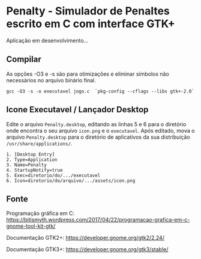 # Penalty - Simulador de Penaltes escrito em C com interface GTK+
Aplicação em desenvolvimento...

## Compilar
As opções -O3 e -s são para otimizações e eliminar símbolos não necessários no arquivo binário final.
```
gcc -O3 -s -o executavel jogo.c  `pkg-config --cflags --libs gtk+-2.0` 
```

## Icone Executavel / Lançador Desktop

Edite o arquivo `Penalty.desktop`, editando as linhas 5 e 6 para o diretório onde encontra o seu arquivo `icon.png` e o `executavel`. Após editado, mova o arquivo `Penalty.desktop` para o diretório de aplicativos da sua distribuição `/usr/share/applications/`.
```
1. [Desktop Entry]
2. Type=Application
3. Name=Penalty
4. StartupNotify=true
5. Exec=diretorio/do/.../executavel
6. Icon=diretorio/do/arquivo/.../assets/icon.png
```

## Fonte
Programação gráfica em C: https://bitismyth.wordpress.com/2017/04/22/programacao-grafica-em-c-gnome-tool-kit-gtk/

Documentação GTK2+: https://developer.gnome.org/gtk2/2.24/ 

Documentação GTK3+: https://developer.gnome.org/gtk3/stable/
